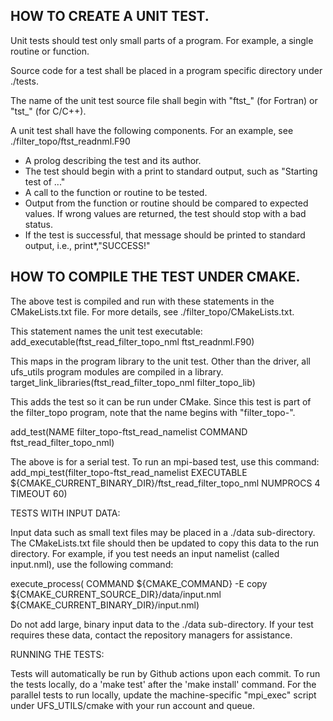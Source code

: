 ## HOW TO CREATE A UNIT TEST.

Unit tests should test only small parts of a program. For example,
a single routine or function.

Source code for a test shall be placed in a program
specific directory under ./tests.

The name of the unit test source file shall begin with
"ftst_" (for Fortran) or "tst_" (for C/C++).

A unit test shall have the following components.
For an example, see ./filter_topo/ftst_readnml.F90

- A prolog describing the test and its author.
- The test should begin with a print to standard
output, such as "Starting test of ..."
- A call to the function or routine to be tested.
- Output from the function or routine should be 
compared to expected values. If wrong values are
returned, the test should stop with a bad status.
- If the test is successful, that message
should be printed to standard output, i.e.,
print*,"SUCCESS!"

## HOW TO COMPILE THE TEST UNDER CMAKE. 

The above test is compiled and run with these
statements in the CMakeLists.txt file. For more
details, see ./filter_topo/CMakeLists.txt.

This statement names the unit test executable:
  add_executable(ftst_read_filter_topo_nml ftst_readnml.F90)

This maps in the program library to the unit test. Other than the driver,
all ufs_utils program modules are compiled in a library.
  target_link_libraries(ftst_read_filter_topo_nml filter_topo_lib)

This adds the test so it can be run under CMake. Since this
test is part of the filter_topo program, note that the name 
begins with "filter_topo-". 

  add_test(NAME filter_topo-ftst_read_namelist COMMAND ftst_read_filter_topo_nml)

The above is for a serial test. To run an mpi-based test, use this command:
  add_mpi_test(filter_topo-ftst_read_namelist
    EXECUTABLE ${CMAKE_CURRENT_BINARY_DIR}/ftst_read_filter_topo_nml
    NUMPROCS 4 TIMEOUT 60)

TESTS WITH INPUT DATA:

Input data such as small text files may be placed in a ./data
sub-directory. The CMakeLists.txt file should then be updated
to copy this data to the run directory. For example, if
you test needs an input namelist (called input.nml), use the
following command:

execute_process( COMMAND ${CMAKE_COMMAND} -E copy
    ${CMAKE_CURRENT_SOURCE_DIR}/data/input.nml ${CMAKE_CURRENT_BINARY_DIR}/input.nml)

Do not add large, binary input data to the ./data sub-directory. If
your test requires these data, contact the repository managers
for assistance.

RUNNING THE TESTS:

Tests will automatically be run by Github actions upon each commit.
To run the tests locally, do a 'make test' after the 'make install'
command. For the parallel tests to run locally, update the
machine-specific "mpi_exec" script under UFS_UTILS/cmake with your
run account and queue.
